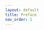 ```yaml
---
layout: default
title: Preface
nav_order: 1 
---
```


<div class="justify-text" markdown = "1">






</div>